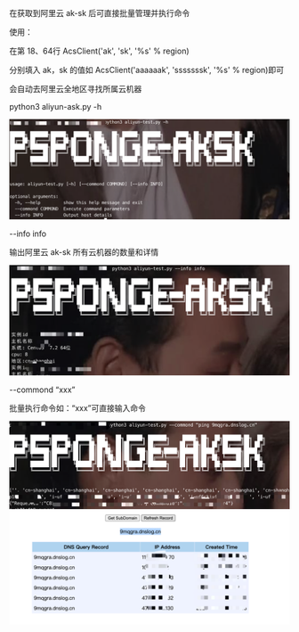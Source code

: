 在获取到阿里云 ak-sk 后可直接批量管理并执行命令

使用：

在第 18、64行 AcsClient('ak', 'sk', '%s' % region)

分别填入 ak，sk 的值如 AcsClient('aaaaaak', 'sssssssk', '%s' % region)即可

会自动去阿里云全地区寻找所属云机器

python3 aliyun-ask.py -h

![](./_image/2021-06-30/2021-06-30-00-36-06@2x.png)

--info info 

输出阿里云 ak-sk 所有云机器的数量和详情

![](./_image/2021-06-30/2021-06-30-00-37-11@2x.png)

--commond “xxx”

批量执行命令如：“xxx”可直接输入命令

![](./_image/2021-06-30/2021-06-30-00-38-54@2x.png)
![](./_image/2021-06-30/2021-06-30-00-39-55@2x.png)
